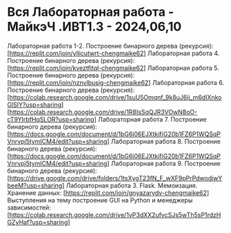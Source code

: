 # Вся Лабораторная работа - МайкэЧ .ИВТ1.3 - 2024,06,10

   Лабораторная работа 1-2. Построение бинарного дерева (рекурсия): [https://replit.com/join/yllicutwrt-chengmaike62]
   Лабораторная работа 4. Построение бинарного дерева (рекурсия): [https://replit.com/join/kveztfitql-chengmaike62]
   Лабораторная работа 5. Построение бинарного дерева (рекурсия): [https://replit.com/join/nznvlbusig-chengmaike62]
   Лабораторная работа 6. Построение бинарного дерева (рекурсия): 
   [https://colab.research.google.com/drive/1suU5Omqnf_9k8uJ6ij_m6dIXnkoGlSlY?usp=sharing] [https://colab.research.google.com/drive/1R8IsSqQJR3VOwN8oO-cT9YIrbfHqSLOR?usp=sharing]
   Лабораторная работа 7. Построение бинарного дерева (рекурсия): [https://docs.google.com/document/d/1bG6i06EJXtkifiG20b1FZ6P1WQSqPVnrvpj5tymICM4/edit?usp=sharing]
   Лабораторная работа 8. Построение бинарного дерева (рекурсия): [https://docs.google.com/document/d/1bG6i06EJXtkifiG20b1FZ6P1WQSqPVnrvpj5tymICM4/edit?usp=sharing]
   Лабораторная работа 9. Построение бинарного дерева (рекурсия): [https://drive.google.com/drive/folders/1tsXygT23fN_F_wXF9pPrPdwodiwYbeeM?usp=sharing]
   Лабораторная работа 3. Flask. Мемоизация. Хранение данных: [https://replit.com/join/gnyazarydv-chengmaike62]
   Выступления на тему построение GUI на Python и менеджеры зависимостей: [https://colab.research.google.com/drive/1vP3dXX2ufvcSJs5wTh5sP1rdzHGZyHaf?usp=sharing]
